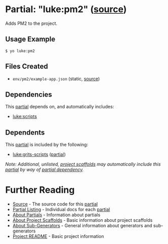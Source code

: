 # Partial: "luke:pm2" ([source](../../generators/pm2/index.js))

Adds PM2 to the project.

## Usage Example

```
$ yo luke:pm2
```


## Files Created

* `env/pm2/example-app.json` (static, [source](../../core/env/pm2/_example-app.json))


## Dependencies

This [partial](../partials.md) depends on, and automatically includes:

* [luke:scripts](../partials/scripts.md)


## Dependents

This [partial](../partials.md) is included by the following:

* [luke:grits-scripts](./grits-scripts.md) ([partial](../partials.md))

_Note: Additional, unlisted, [project scaffolds](../project-scaffolds.md) may
automatically include this [partial](../partials.md) by way of
[partial dependency](../partials.md#partial-dependency)._


# Further Reading

* [Source](../../generators/pm2/index.js) - The source code for this [partial](../partials.md)
* [Partial Listing](./) - Individual docs for each [partial](../partials.md)
* [About Partials](../partials.md) - Information about partials
* [About Project Scaffolds](../project-scaffolds.md) - Basic information about project scaffolds
* [About Sub-Generators](../generators.md) - General information about generators and sub-generators
* [Project README](../README.md) - Basic project information
